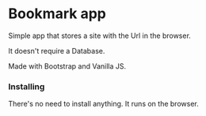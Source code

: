 # Bookmark app

Simple app that stores a site with the Url in the browser.

It doesn't require a Database.

Made with Bootstrap and Vanilla JS.

### Installing

There's no need to install anything. It runs on the browser.